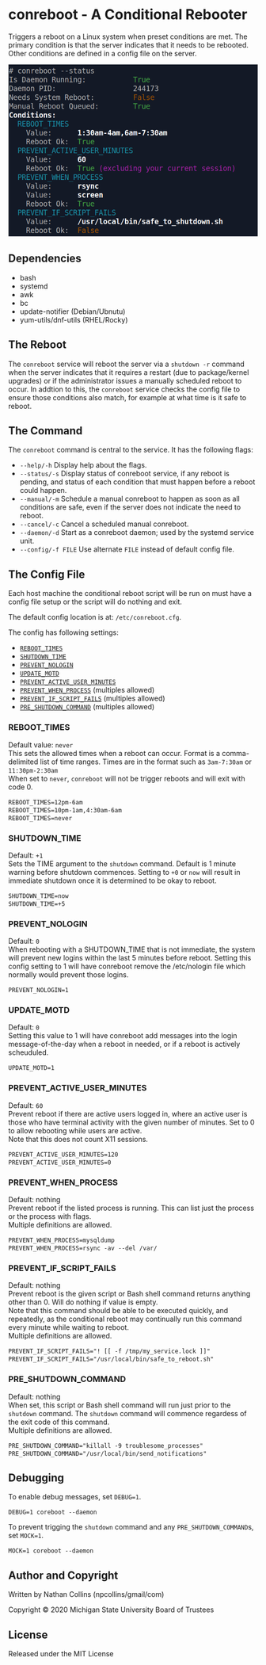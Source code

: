 # conreboot - A Conditional Rebooter
Triggers a reboot on a Linux system when preset conditions are met. The primary condition is that the server indicates that it needs to be rebooted. Other conditions are defined in a config file on the server.  

![conreboot status](./conreboot_status.png "example of running conreboot status command")

## Dependencies
 - bash
 - systemd
 - awk
 - bc
 - update-notifier (Debian/Ubnutu)
 - yum-utils/dnf-utils (RHEL/Rocky)

## The Reboot
The `conreboot` service will reboot the server via a `shutdown -r` command when the server indicates that it requires a restart (due to package/kernel upgrades) or if the administrator issues a manually scheduled reboot to occur. In addtion to this, the `conreboot` service checks the config file to ensure those conditions also match, for example at what time is it safe to reboot.  

## The Command
The `conreboot` command is central to the service. It has the following flags:  

 * `--help/-h` Display help about the flags.
 * `--status/-s` Display status of conreboot service, if any reboot is pending, and status of each condition that must happen before a reboot could happen.
 * `--manual/-m` Schedule a manual conreboot to happen as soon as all conditions are safe, even if the server does not indicate the need to reboot.
 * `--cancel/-c` Cancel a scheduled manual conreboot.
 * `--daemon/-d` Start as a conreboot daemon; used by the systemd service unit.
 * `--config/-f FILE` Use alternate `FILE` instead of default config file.

## The Config File
Each host machine the conditional reboot script will be run on must have a config file setup
or the script will do nothing and exit.  

The default config location is at: `/etc/conreboot.cfg`.  

The config has following settings:  

 * [`REBOOT_TIMES`](#reboot_times)
 * [`SHUTDOWN_TIME`](#shutdown_time)
 * [`PREVENT_NOLOGIN`](#prevent_nologin)
 * [`UPDATE_MOTD`](#update_motd)
 * [`PREVENT_ACTIVE_USER_MINUTES`](#prevent_active_user_minutes)
 * [`PREVENT_WHEN_PROCESS`](#prevent_when_process) (multiples allowed)
 * [`PREVENT_IF_SCRIPT_FAILS`](#prevent_if_script-fails) (multiples allowed)
 * [`PRE_SHUTDOWN_COMMAND`](#pre_shutdown_command) (multiples allowed)

### REBOOT_TIMES
Default value: `never`  
This sets the allowed times when a reboot can occur. Format is a comma-delimited list
of time ranges. Times are in the format such as `3am-7:30am` or `11:30pm-2:30am`  
When set to `never`, `conreboot` will not be trigger reboots and will exit with code 0.  
```
REBOOT_TIMES=12pm-6am
REBOOT_TIMES=10pm-1am,4:30am-6am
REBOOT_TIMES=never
```

### SHUTDOWN_TIME
Default: `+1`  
Sets the TIME argument to the `shutdown` command. Default is 1 minute warning before shutdown commences.
Setting to `+0` or `now` will result in immediate shutdown once it is determined to be okay to reboot.  
```
SHUTDOWN_TIME=now
SHUTDOWN_TIME=+5
```

### PREVENT_NOLOGIN
Default: `0`  
When rebooting with a SHUTDOWN_TIME that is not immediate, the
system will prevent new logins within the last 5 minutes before
reboot. Setting this config setting to 1 will have conreboot
remove the /etc/nologin file which normally would prevent those logins.
```
PREVENT_NOLOGIN=1
```

### UPDATE_MOTD
Default: `0`  
Setting this value to 1 will have conreboot add messages into the
login message-of-the-day when a reboot in needed, or if a reboot
is actively scheuduled.
```
UPDATE_MOTD=1
```

### PREVENT_ACTIVE_USER_MINUTES
Default: `60`  
Prevent reboot if there are active users logged in, where an active user is those who have terminal
activity with the given number of minutes. Set to 0 to allow rebooting while users are active.  
Note that this does not count X11 sessions.  
```
PREVENT_ACTIVE_USER_MINUTES=120
PREVENT_ACTIVE_USER_MINUTES=0
```

### PREVENT_WHEN_PROCESS
Default: nothing  
Prevent reboot if the listed process is running. This can list just the process
or the process with flags.  
Multiple definitions are allowed.  
```
PREVENT_WHEN_PROCESS=mysqldump
PREVENT_WHEN_PROCESS=rsync -av --del /var/
```

### PREVENT_IF_SCRIPT_FAILS
Default: nothing  
Prevent reboot is the given script or Bash shell command returns anything other than 0. Will do nothing if value is empty.  
Note that this command should be able to be executed quickly, and repeatedly, as the conditional reboot may continually run this command every minute while waiting to reboot.  
Multiple definitions are allowed.  
```
PREVENT_IF_SCRIPT_FAILS="! [[ -f /tmp/my_service.lock ]]"
PREVENT_IF_SCRIPT_FAILS="/usr/local/bin/safe_to_reboot.sh"
```

### PRE_SHUTDOWN_COMMAND
Default: nothing  
When set, this script or Bash shell command will run just prior to the `shutdown` command. The `shutdown`
command will commence regardess of the exit code of this command.  
Multiple definitions are allowed.  
```
PRE_SHUTDOWN_COMMAND="killall -9 troublesome_processes"
PRE_SHUTDOWN_COMMAND="/usr/local/bin/send_notifications"
```

## Debugging
To enable debug messages, set `DEBUG=1`.
```
DEBUG=1 coreboot --daemon
```

To prevent trigging the `shutdown` command and any `PRE_SHUTDOWN_COMMAND`s, set `MOCK=1`.
```
MOCK=1 coreboot --daemon
```

## Author and Copyright
Written by Nathan Collins (npcollins/gmail/com)  

Copyright © 2020 Michigan State University Board of Trustees  

## License
Released under the MIT License
